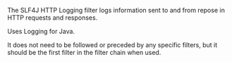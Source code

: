The SLF4J HTTP Logging filter logs information sent to and from repose in HTTP requests and responses.

Uses Logging for Java. 

It does not need to be followed or preceded by any specific filters, but it should be the first filter
in the filter chain when used.